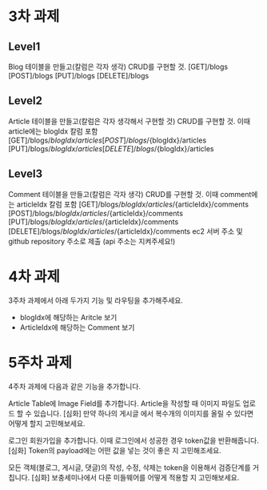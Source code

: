 # 3차 과제

## Level1
Blog 테이블을 만들고(칼럼은 각자 생각)
CRUD를 구현할 것.
[GET]/blogs [POST]/blogs [PUT]/blogs [DELETE]/blogs
## Level2
Article 테이블을 만들고(칼럼은 각자 생각해서 구현할 것)
CRUD를 구현할 것.
이때 article에는 blogIdx 칼럼 포함
[GET]/blogs/${blogIdx}/articles
[POST]/blogs/${blogIdx}/articles
[PUT]/blogs/${blogIdx}/articles
[DELETE]/blogs/${blogIdx}/articles
## Level3
Comment 테이블을 만들고(칼럼은 각자 생각)
CRUD를 구현할 것.
이때 comment에는 articleIdx 칼럼 포함
[GET]/blogs/${blogIdx}/articles/${articleIdx}/comments
[POST]/blogs/${blogIdx}/articles/${articleIdx}/comments
[PUT]/blogs/${blogIdx}/articles/${articleIdx}/comments
[DELETE]/blogs/${blogIdx}/articles/${articleIdx}/comments
ec2 서버 주소 및 github repository 주소로 제출 (api 주소는 지켜주세요!)

# 4차 과제

3주차 과제에서 아래 두가지 기능 및 라우팅을 추가해주세요.

- blogIdx에 해당하는 Aritcle 보기
- ArticleIdx에 해당하는 Comment 보기

# 5주차 과제

4주차 과제에 다음과 같은 기능을 추가합니다.

Article Table에 Image Field를 추가합니다.
Article을 작성할 때 이미지 파일도 업로드 할 수 있습니다.
[심화] 만약 하나의 게시글 에서 복수개의 이미지를 올릴 수 있다면 어떻게 할지 고민해보세요.

로그인 회원가입을 추가합니다.
이때 로그인에서 성공한 경우 token값을 반환해줍니다.
[심화] Token의 payload에는 어떤 값을 넣는 것이 좋은 지 고민해조세요.

모든 객체(블로그, 게시글, 댓글)의 작성, 수정, 삭제는 token을 이용해서 검증단계를 거칩니다.
[심화] 보충세미나에서 다룬 미들웨어를 어떻게 적용할 지 고민해보세요.
